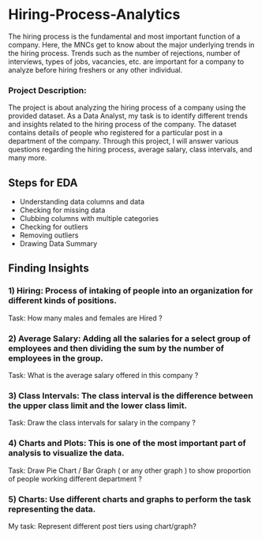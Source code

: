 # Hiring-Process-Analytics
The hiring process is the fundamental and most important function of a company. Here, the MNCs get to know about the major underlying trends in the hiring process. Trends such as the number of rejections, number of interviews, types of jobs, vacancies, etc. are important for a company to analyze before hiring freshers or any other individual.

### Project Description: 
The project is about analyzing the hiring process of a company using the provided dataset. As a Data Analyst, my task is to identify different trends and insights related to the hiring process of the company. The dataset contains details of people who registered for a particular post in a department of the company. Through this project, I will answer various questions regarding the hiring process, average salary, class intervals, and many more. 

## Steps for EDA

* Understanding data columns and data
* Checking for missing data
* Clubbing columns with multiple categories
* Checking for outliers
* Removing outliers
* Drawing Data Summary

## Finding Insights

### 1) Hiring: Process of intaking of people into an organization for different kinds of positions.
Task: How many males and females are Hired ?
### 2) Average Salary: Adding all the salaries for a select group of employees and then dividing the sum by the number of employees in the group.
Task: What is the average salary offered in this company ?
### 3) Class Intervals: The class interval is the difference between the upper class limit and the lower class limit.
Task: Draw the class intervals for salary in the company ?
### 4) Charts and Plots: This is one of the most important part of analysis to visualize the data.
Task: Draw Pie Chart / Bar Graph ( or any other graph ) to show proportion of people working different department ?
### 5) Charts: Use different charts and graphs to perform the task representing the data.
My task: Represent different post tiers using chart/graph?
